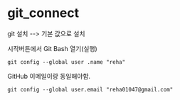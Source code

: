 # git_connect

git 설치  --> 기본 값으로 설치

시작버튼에서 Git Bash 열기(실행)

```
git config --global user .name "reha"
```

GitHub 이메일이랑 동일해야함.
```
git config --global user.email "reha01047@gmail.com"
```

